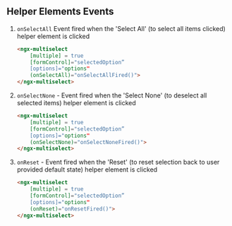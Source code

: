 
## Helper Elements Events

1. `onSelectAll` Event fired when the 'Select All' (to select all items clicked) helper element is clicked
    ```html
    <ngx-multiselect
        [multiple] = true
        [formControl]="selectedOption”
        [options]="options"
        (onSelectAll)="onSelectAllFired()">
    </ngx-multiselect>
    ```

2. `onSelectNone` - Event fired when the 'Select None' (to deselect all selected items) helper element is clicked
    ```html
    <ngx-multiselect
        [multiple] = true
        [formControl]="selectedOption”
        [options]="options"
        (onSelectNone)="onSelectNoneFired()">
    </ngx-multiselect>
    ```

3. `onReset` - Event fired when the 'Reset' (to reset selection back to user provided default state) helper element is clicked
    ```html
    <ngx-multiselect
        [multiple] = true
        [formControl]="selectedOption”
        [options]="options"
        (onReset)="onResetFired()">
    </ngx-multiselect>
    ```
